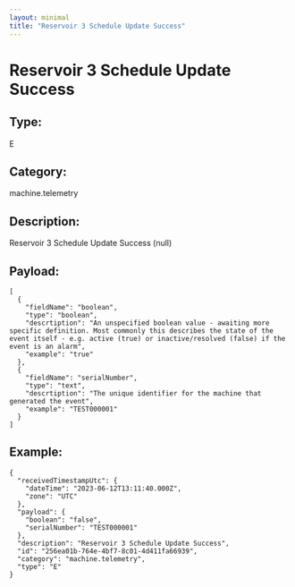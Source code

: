 ```yaml
---
layout: minimal
title: "Reservoir 3 Schedule Update Success"
---
```


# Reservoir 3 Schedule Update Success

## Type:

E

## Category:

machine.telemetry

## Description: 

Reservoir 3 Schedule Update Success (null)

## Payload:

```
[
  {
    "fieldName": "boolean",
    "type": "boolean",
    "descrtiption": "An unspecified boolean value - awaiting more specific definition. Most commonly this describes the state of the event itself - e.g. active (true) or inactive/resolved (false) if the event is an alarm",
    "example": "true"
  },
  {
    "fieldName": "serialNumber",
    "type": "text",
    "descrtiption": "The unique identifier for the machine that generated the event",
    "example": "TEST000001"
  }
]
```

## Example:

```
{
  "receivedTimestampUtc": {
    "dateTime": "2023-06-12T13:11:40.000Z",
    "zone": "UTC"
  },
  "payload": {
    "boolean": "false",
    "serialNumber": "TEST000001"
  },
  "description": "Reservoir 3 Schedule Update Success",
  "id": "256ea01b-764e-4bf7-8c01-4d411fa66939",
  "category": "machine.telemetry",
  "type": "E"
}
```
